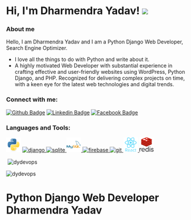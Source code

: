 # Hi, I'm Dharmendra Yadav! <img src="https://raw.githubusercontent.com/MartinHeinz/MartinHeinz/master/wave.gif" width="30px">

### About me
Hello, I am Dharmendra Yadav and I am a Python Django Web Developer, Search Engine Optimizer. 
- I love all the things to do with Python and write about it.
- A highly motivated Web Developer with substantial experience in crafting effective and user-friendly websites using WordPress, Python Django, and PHP. Recognized for delivering complex projects on time, with a keen eye for the latest web technologies and digital trends.
### Connect with me:
[![Github Badge](https://img.shields.io/badge/-Github-000?style=flat-square&logo=Github&logoColor=white&link=https://github.com/dydevops)](https://github.com/dydevops)
[![Linkedin Badge](https://img.shields.io/badge/-LinkedIn-blue?style=flat-square&logo=Linkedin&logoColor=white&link=https://www.linkedin.com/in/dydevops/)](https://www.linkedin.com/in/dydevops/)
[![Facebook Badge](https://img.shields.io/badge/-Facebook-blue?style=flat-square&logo=Facebook&logoColor=white&link=https://www.facebook.com/dydevops)](https://www.facebook.com/dydevops)

<h3 align="left">Languages and Tools:</h3>

<p align="left"><a href="https://www.python.org" target="_blank" rel="noreferrer"><img src="https://raw.githubusercontent.com/devicons/devicon/master/icons/python/python-original.svg" alt="python" width="40" height="40"/></a> <a href="https://reactjs.org/" target="_blank" rel="noreferrer"> <a href="https://www.djangoproject.com/" target="_blank" rel="noreferrer"> <img src="https://cdn.iconscout.com/icon/free/png-256/django-11-1175036.png" alt="django" width="40" height="40"/> </a> <a href="https://www.docker.com/" target="_blank" rel="noreferrer"> <a href="https://www.sqlite.org/" target="_blank" rel="noreferrer"> <img src="https://www.vectorlogo.zone/logos/sqlite/sqlite-icon.svg" alt="sqlite" width="40" height="40"/> </a><a href="https://www.mysql.com/" target="_blank" rel="noreferrer"><img src="https://raw.githubusercontent.com/devicons/devicon/master/icons/mysql/mysql-original-wordmark.svg" alt="mysql" width="40" height="40"/> </a>  <a href="https://firebase.google.com/" target="_blank" rel="noreferrer"> <img src="https://www.vectorlogo.zone/logos/firebase/firebase-icon.svg" alt="firebase" width="40" height="40"/> </a> <a href="https://git-scm.com/" target="_blank" rel="noreferrer"> <img src="https://www.vectorlogo.zone/logos/git-scm/git-scm-icon.svg" alt="git" width="40" height="40"/> </a><a href="https://reactjs.org/" target="_blank" rel="noreferrer"><img src="https://raw.githubusercontent.com/devicons/devicon/master/icons/react/react-original-wordmark.svg" alt="react" width="40" height="40"/> </a> <a href="https://redis.io" target="_blank" rel="noreferrer"><img src="https://raw.githubusercontent.com/devicons/devicon/master/icons/redis/redis-original-wordmark.svg" alt="redis" width="40" height="40"/> </a></p>

<p>&nbsp;<img align="center" src="https://github-readme-stats.vercel.app/api?username=dydevops&show_icons=true&locale=en" alt="dydevops" /></p>

<p><img align="center" src="https://github-readme-streak-stats.herokuapp.com/?user=dydevops&" alt="dydevops" /></p>


# Python Django Web Developer Dharmendra Yadav
<a href="https://www.dydevops.com/">
</a>

